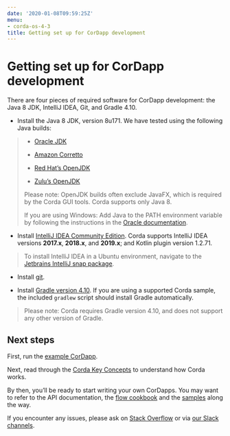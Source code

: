 ```yaml
---
date: '2020-01-08T09:59:25Z'
menu:
- corda-os-4-3
title: Getting set up for CorDapp development
---
```



# Getting set up for CorDapp development

There are four pieces of required software for CorDapp development: the Java 8 JDK, IntelliJ IDEA, Git, and Gradle 4.10.


* Install the Java 8 JDK, version 8u171. We have tested using the following Java builds:


> 
> 
> * [Oracle JDK](https://www.oracle.com/technetwork/java/javase/downloads/jdk8-downloads-2133151.html)
> 
> 
> * [Amazon Corretto](https://aws.amazon.com/corretto/)
> 
> 
> * [Red Hat’s OpenJDK](https://developers.redhat.com/products/openjdk/overview/)
> 
> 
> * [Zulu’s OpenJDK](https://www.azul.com/)
> 
> 
> Please note: OpenJDK builds often exclude JavaFX, which is required by the Corda GUI tools. Corda supports only Java 8.
> 
> If you are using Windows: Add Java to the PATH environment variable by following the instructions in the [Oracle documentation](https://docs.oracle.com/javase/7/docs/webnotes/install/windows/jdk-installation-windows.html#path).


* Install [IntelliJ IDEA Community Edition](https://www.jetbrains.com/idea/). Corda supports IntelliJ IDEA versions **2017.x**, **2018.x**, and **2019.x**; and Kotlin plugin version 1.2.71.


> 
> To install IntelliJ IDEA in a Ubuntu environment, navigate to the [Jetbrains IntelliJ snap package](https://snapcraft.io/intellij-idea-community).


* Install [git](https://git-scm.com/).


* Install [Gradle version 4.10](https://gradle.org/install/). If you are using a supported Corda sample, the included `gradlew` script should install Gradle automatically.


> 
> Please note: Corda requires Gradle version 4.10, and does not support any other version of Gradle.


## Next steps

First, run the [example CorDapp](tutorial-cordapp.md).

Next, read through the [Corda Key Concepts](key-concepts.md) to understand how Corda works.

By then, you’ll be ready to start writing your own CorDapps. You may want to refer to the
                API documentation, the [flow cookbook](flow-cookbook.md) and the
                [samples](https://www.corda.net/samples/) along the way.

If you encounter any issues, please ask on [Stack Overflow](https://stackoverflow.com/questions/tagged/corda) or via [our Slack channels](http://slack.corda.net/).



